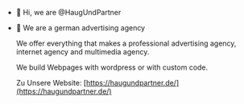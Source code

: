 - 👋 Hi, we are @HaugUndPartner
- 👀 We are a german advertising agency

  We offer everything that makes a professional advertising agency, internet agency and multimedia agency.

  We build Webpages with wordpress or with custom code.

  Zu Unsere Website: [https://haugundpartner.de/](https://haugundpartner.de/)

<!---
HaugUndPartner/HaugUndPartner is a ✨ special ✨ repository because its `README.md` (this file) appears on your GitHub profile.
You can click the Preview link to take a look at your changes.
--->
